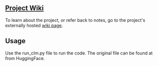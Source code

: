 ## [Project Wiki](https://github.com/DrewGalbraith/Agentive_LLM_CL_Wiki/wiki)
To learn about the project, or refer back to notes, go to the project's externally hosted [wiki page](https://github.com/DrewGalbraith/Agentive_LLM_CL_Wiki/wiki).
## Usage

Use the run_clm.py file to run the code. The original file can be found at from HuggingFace.
